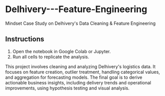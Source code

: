 # Delhivery---Feature-Engineering
Mindset Case Study on Delhivery's Data Cleaning &amp; Feature Engineering

## Instructions
1. Open the notebook in Google Colab or Jupyter.
2. Run all cells to replicate the analysis.


This project involves cleaning and analyzing Delhivery's logistics data. It focuses on feature creation, outlier treatment, handling categorical values, and aggregation for forecasting models. The final goal is to derive actionable business insights, including delivery trends and operational improvements, using hypothesis testing and visual analysis.
